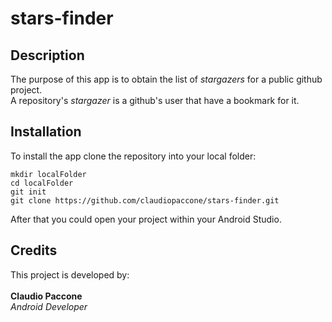 # stars-finder

## Description
The purpose of this app is to obtain the list of *stargazers* for a public github project.<br>
A repository's *stargazer* is a github's user that have a bookmark for it.
 
## Installation
To install the app clone the repository into your local folder:
```
mkdir localFolder
cd localFolder
git init
git clone https://github.com/claudiopaccone/stars-finder.git
```

After that you could open your project within your Android Studio.

## Credits
This project is developed by:<br><br>
**Claudio Paccone**<br>
*Android Developer*